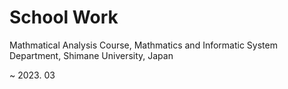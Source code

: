 # School Work

Mathmatical Analysis Course, Mathmatics and Informatic System Department, Shimane University, Japan

~ 2023. 03
